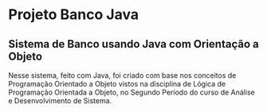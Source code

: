 # Projeto Banco Java
## Sistema de Banco usando Java com Orientação a Objeto

 Nesse sistema, feito com Java, foi criado com base nos conceitos de Programação Orientado a Objeto vistos na disciplina de Lógica de Programação Orientada a Objeto, no Segundo Período do curso de Análise e Desenvolvimento de Sistema.
